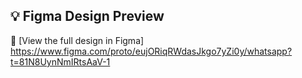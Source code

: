 ## 💡 Figma Design Preview

🔗 [View the full design in Figma] https://www.figma.com/proto/eujORiqRWdasJkgo7yZi0y/whatsapp?t=81N8UynNmIRtsAaV-1
